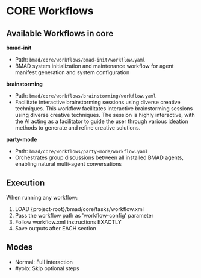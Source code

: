 # CORE Workflows

## Available Workflows in core

**bmad-init**

- Path: `bmad/core/workflows/bmad-init/workflow.yaml`
- BMAD system initialization and maintenance workflow for agent manifest generation and system configuration

**brainstorming**

- Path: `bmad/core/workflows/brainstorming/workflow.yaml`
- Facilitate interactive brainstorming sessions using diverse creative techniques. This workflow facilitates interactive brainstorming sessions using diverse creative techniques. The session is highly interactive, with the AI acting as a facilitator to guide the user through various ideation methods to generate and refine creative solutions.

**party-mode**

- Path: `bmad/core/workflows/party-mode/workflow.yaml`
- Orchestrates group discussions between all installed BMAD agents, enabling natural multi-agent conversations

## Execution

When running any workflow:

1. LOAD {project-root}/bmad/core/tasks/workflow.xml
2. Pass the workflow path as 'workflow-config' parameter
3. Follow workflow.xml instructions EXACTLY
4. Save outputs after EACH section

## Modes

- Normal: Full interaction
- #yolo: Skip optional steps

